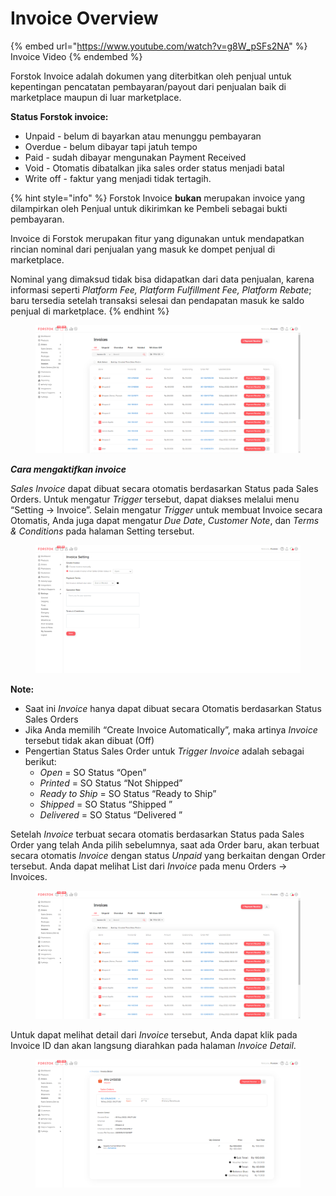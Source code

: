 # Invoice Overview

{% embed url="https://www.youtube.com/watch?v=g8W_pSFs2NA" %}
Invoice Video
{% endembed %}

Forstok Invoice adalah dokumen yang diterbitkan oleh penjual untuk kepentingan pencatatan pembayaran/payout dari penjualan baik di marketplace maupun di luar marketplace.

**Status Forstok invoice:**&#x20;

* Unpaid - belum di bayarkan atau menunggu pembayaran
* Overdue - belum dibayar tapi jatuh tempo
* Paid - sudah dibayar mengunakan Payment Received
* Void - Otomatis dibatalkan jika sales order status menjadi batal
* Write off - faktur yang menjadi tidak tertagih.&#x20;

{% hint style="info" %}
Forstok Invoice **bukan** merupakan invoice yang dilampirkan oleh Penjual untuk dikirimkan ke Pembeli sebagai bukti pembayaran.&#x20;

Invoice di Forstok merupakan fitur yang digunakan untuk mendapatkan rincian nominal dari penjualan yang masuk ke dompet penjual di marketplace.&#x20;

Nominal yang dimaksud tidak bisa didapatkan dari data penjualan, karena informasi seperti _Platform Fee, Platform Fulfillment Fee, Platform Rebate_; baru tersedia setelah transaksi selesai dan pendapatan masuk ke saldo penjual di marketplace.
{% endhint %}



<figure><img src="../../.gitbook/assets/poo (1).png" alt=""><figcaption></figcaption></figure>

_**Cara mengaktifkan invoice**_

_Sales Invoice_ dapat dibuat secara otomatis berdasarkan Status pada Sales Orders. Untuk mengatur _Trigger_ tersebut, dapat diakses melalui menu “Setting -> Invoice”. Selain mengatur _Trigger_ untuk membuat Invoice secara Otomatis, Anda juga dapat mengatur _Due Date_, _Customer Note_, dan _Terms & Conditions_ pada halaman Setting tersebut.

<figure><img src="../../.gitbook/assets/nmn (2).png" alt=""><figcaption></figcaption></figure>

**Note:**

* Saat ini _Invoice_ hanya dapat dibuat secara Otomatis berdasarkan Status Sales Orders
* Jika Anda memilih “Create Invoice Automatically”, maka artinya _Invoice_ tersebut tidak akan dibuat (Off)
* Pengertian Status Sales Order untuk _Trigger Invoice_ adalah sebagai berikut:
  * _Open_ = SO Status “Open”
  * _Printed_ = SO Status “Not Shipped”
  * _Ready to Ship_ = SO Status “Ready to Ship”
  * _Shipped_ = SO Status “Shipped ”
  * _Delivered_ = SO Status “Delivered ”

Setelah _Invoice_ terbuat secara otomatis berdasarkan Status pada Sales Order yang telah Anda pilih sebelumnya, saat ada Order baru, akan terbuat secara otomatis _Invoice_ dengan status _Unpaid_ yang berkaitan dengan Order tersebut. Anda dapat melihat List dari _Invoice_ pada menu Orders -> Invoices.

<figure><img src="../../.gitbook/assets/vb (1).png" alt=""><figcaption></figcaption></figure>

Untuk dapat melihat detail dari _Invoice_ tersebut, Anda dapat klik pada Invoice ID dan akan langsung diarahkan pada halaman _Invoice Detail_.

<figure><img src="../../.gitbook/assets/jk (1).png" alt=""><figcaption></figcaption></figure>
